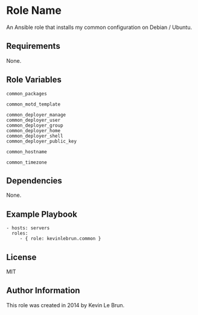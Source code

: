 Role Name
========

An Ansible role that installs my common configuration on Debian / Ubuntu.

Requirements
------------

None.

Role Variables
--------------

    common_packages

    common_motd_template

    common_deployer_manage
    common_deployer_user
    common_deployer_group
    common_deployer_home
    common_deployer_shell
    common_deployer_public_key

    common_hostname

    common_timezone

Dependencies
------------

None.

Example Playbook
-------------------------

    - hosts: servers
      roles:
         - { role: kevinlebrun.common }

License
-------

MIT

Author Information
------------------

This role was created in 2014 by Kevin Le Brun.
